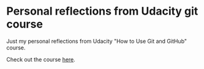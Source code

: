 # Personal reflections from Udacity git course

Just my personal reflections from Udacity "How to Use Git and GitHub" course.

Check out the course [here](https://www.udacity.com/course/how-to-use-git-and-github--ud775).

